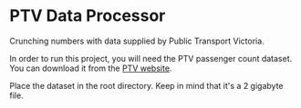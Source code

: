 # PTV Data Processor

Crunching numbers with data supplied by Public Transport Victoria.

In order to run this project, you will need the PTV passenger count dataset. You can download it from the [PTV website](https://discover.data.vic.gov.au/dataset/train-service-passenger-counts/resource/162887ef-1dba-4d9b-83bd-baee229229c6).

Place the dataset in the root directory. Keep in mind that it's a 2 gigabyte file.